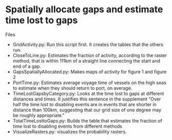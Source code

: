 # Spatially allocate gaps and estimate time lost to gaps

Files

 - GridActivity.py: Run this script first. It creates the tables that the others run.
 - CloseToLine.py: Estimates the fraction of activity, according to the raster method, that is within 111km of a straight line connecting the start and end of a gap.
 - GapsSpatiallyAllocated.py: Makes maps of activity for figure 1 and figure 2
 - PortTime.py: Estimates average voyage time of vessels on the high seas to estimate when they should return to port, on average.
 - TimeLostGapsbyCategory.py: Looks at the time lost to gaps at different distances and times. It justifies this sentence in the supplement "Over half the time lost to disabling events are in events that are shorter in distance than 100km, suggesting that our grid size of one degree may be roughly appropriate."
 - TotalTimeLosttoGaps.py: Builds the table that estimates the fraction of time lost to disabling events from different methods
 - VisualizeRasters.py: visualizes the probability rasters.
